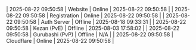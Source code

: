 | 2025-08-22 09:50:58 | Website | Online | 2025-08-22 09:50:58 |
| 2025-08-22 09:50:58 | Registration | Online | 2025-08-22 09:50:58 |
| 2025-08-22 09:50:58 | Auth Server | Offline | 2025-08-18 09:33:31 |
| 2025-08-22 09:50:58 | Kezan (PvE) | Offline | 2025-08-03 17:58:02 |
| 2025-08-22 09:50:58 | Gurubashi (PvP) | Offline | N/A |
| 2025-08-22 09:50:58 | Cloudflare | Online | 2025-08-22 09:50:58 |
